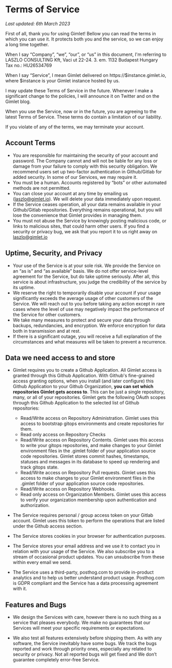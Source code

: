 # Terms of Service

_Last updated: 6th March 2023_

First of all, thank you for using Gimlet! Bellow you can read the terms in which you can use it. It protects both you and the service, so we can enjoy a long time together.

When I say “Company”, “we”, “our”, or “us” in this document, I'm referring to LASZLO CONSULTING Kft, Vaci ut 22-24. 3. em. 1132 Budapest Hungary Tax no.: HU26534769

When I say “Service”, I mean Gimlet delivered on https://$instance.gimlet.io, where $instance is your Gimlet instance hosted by us.

I may update these Terms of Service in the future. Whenever I make a significant change to the policies, I will announce it on Twitter and on the Gimlet blog.

When you use the Service, now or in the future, you are agreeing to the latest Terms of Service. These terms do contain a limitation of our liability.

If you violate of any of the terms, we may terminate your account.

## Account Terms

- You are responsible for maintaining the security of your account and password. The Company cannot and will not be liable for any loss or damage from your failure to comply with this security obligation. We recommend users set up two-factor authentication in Github/Gitlab for added security. In some of our Services, we may require it.
- You must be a human. Accounts registered by “bots” or other automated methods are not permitted.
- You can close your account at any time by emailing us (laszlo@gimlet.io). We will delete your data immediately upon request.
- If the Service ceases operation, all your data remains available in your Github/Gitlab repositories. Everything remains operational, but you will lose the convenience that Gimlet provides in managing them.
- You must not abuse the Service by knowingly posting malicious code, or links to malicious sites, that could harm other users. If you find a security or privacy bug, we ask that you report it to us right away on laszlo@gimlet.io

## Uptime, Security, and Privacy

- Your use of the Service is at your sole risk. We provide the Service on an “as is” and “as available” basis. We do not offer service-level agreement for the Service, but do take uptime seriously. After all, this service is about infrastructure, you judge the credibility of the service by its uptime.
- We reserve the right to temporarily disable your account if your usage significantly exceeds the average usage of other customers of the Service. We will reach out to you before taking any action except in rare cases where the level of use may negatively impact the performance of the Service for other customers.
- We take many measures to protect and secure your data through backups, redundancies, and encryption. We enforce encryption for data both in transmission and at rest.
- If there is a significant outage, you will receive a full explanation of the circumstances and what measures will be taken to prevent a recurrence.

## Data we need access to and store

- Gimlet requires you to create a Github Application. All Gimlet access is granted through this Github Application. With Github's fine-grained access granting options, when you install (and later configure) this Github Application to your Github Organization, **you can set which repositories Gimlet gets access to**. This can be just a single repository, many, or all of your repositories.
  Gimlet gets the following OAuth scopes through this Github Application to the selected list of Github repositories:

  - Read/Write access on Repository Administration. Gimlet uses this access to bootstrap gitops environments and create repositories for them.
  - Read only access on Repository Checks
  - Read/Write access on Repository Contents. Gimlet uses this access to write your gitops repositories, and make changes to your Gimlet environment files in the .gimlet folder of your application source code repositories. Gimlet stores commit hashes, timestamps, statuses and messages in its database to speed up rendering and track gitops state.
  - Read/Write access on Repository Pull requests. Gimlet uses this access to make changes to your Gimlet environment files in the .gimlet folder of your application source code repositories.
  - Read/Write access on Repository Webhooks.
  - Read only access on Organization Members. Gimlet uses this access to verify your organization membership upon authentication and authorization.

- The Service requires personal / group access token on your Gitlab account. Gimlet uses this token to perform the operations that are listed under the Github access section.

- The Service stores cookies in your browser for authentication purposes.
- The Service stores your email address and we use it to contact you in relation with your usage of the Service. We also subscribe you to a stream of occasional product updates. You can unsubscribe from these within every email we send.
- The Service uses a third-party, posthog.com to provide in-product analytics and to help us better understand product usage. Posthog.com is GDPR compliant and the Service has a data processing agreement with it.

## Features and Bugs

- We design the Services with care, however there is no such thing as a service that pleases everybody. We make no guarantees that our Services will meet your specific requirements or expectations.

- We also test all features extensively before shipping them. As with any software, the Service inevitably have some bugs. We track the bugs reported and work through priority ones, especially any related to security or privacy. Not all reported bugs will get fixed and We don’t guarantee completely error-free Service.
